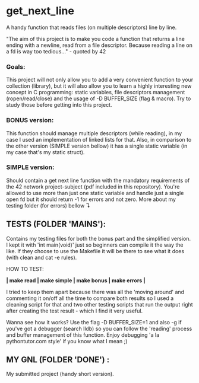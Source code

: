 # get\_next\_line 
A handy function that reads files (on multiple descriptors) line by line.

  
"The aim of this project is to make you code a function that returns a line ending with a newline, read from a file descriptor. Because reading a line on a fd is way too tedious..." - quoted by 42
 

### Goals:

This project will not only allow you to add a very convenient function to your collection (library), but it will also allow you to learn a highly interesting new concept in C programming: static variables, file descriptors management (ropen/read/close) and the usage of -D BUFFER\_SIZE (flag & macro). Try to study those before getting into this project.


### BONUS version:

This function should manage multiple descriptors (while reading), in my case I used an implementation of linked lists for that. Also, in comparison to the other version (SIMPLE version bellow) it has a single static variable (in my case that's my static struct).

### SIMPLE version:

Should contain a get next line function with the mandatory requirements of the 42 network project-subject (pdf included in this repository). You're allowed to use more than just one static variable and handle just a single open fd but it should return -1 for errors and not zero. More about my testing folder (for errors) bellow ↴

## TESTS (FOLDER 'MAINS'):

Contains my testing files for both the bonus part and the simplified version. I kept it with 'int main(void)' just so beginners can compile it the way the like. If they choose to use the Makefile it will be there to see what it does (with clean and cat -e rules).

HOW TO TEST: 

**| make read | make simple | make bonus | make errors |**

I tried to keep them apart because there was all the 'moving around' and commenting it on/off all the time to compare both results so I used a cleaning script for that and two other testing scripts that run the output right after creating the test result - which I find it very useful.

Wanna see how it works? Use the flag -D BUFFER\_SIZE=1 and also -g if you've got a debugger (search lldb) so you can follow the 'reading' process and buffer management of this function. Enjoy debugging 'a la pythontutor.com style' if you know what I mean ;)

## MY GNL (FOLDER 'DONE') :

My submitted project (handy short version).

